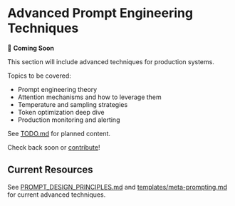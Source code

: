 # Advanced Prompt Engineering Techniques

🚧 **Coming Soon**

This section will include advanced techniques for production systems.

Topics to be covered:
- Prompt engineering theory
- Attention mechanisms and how to leverage them
- Temperature and sampling strategies
- Token optimization deep dive
- Production monitoring and alerting

See [TODO.md](../TODO.md) for planned content.

Check back soon or [contribute](../CONTRIBUTING.md)!

## Current Resources

See [PROMPT_DESIGN_PRINCIPLES.md](../PROMPT_DESIGN_PRINCIPLES.md) and [templates/meta-prompting.md](../templates/meta-prompting.md) for current advanced techniques.

